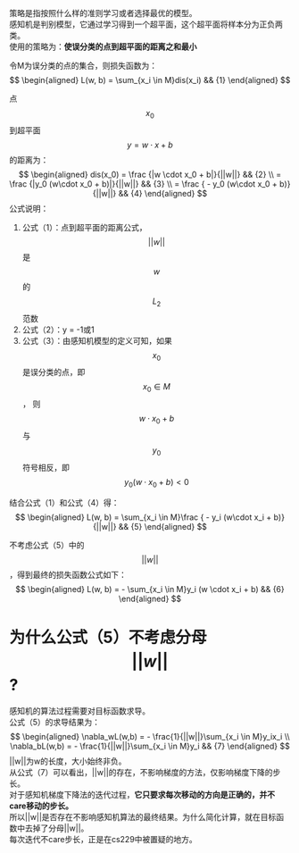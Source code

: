 策略是指按照什么样的准则学习或者选择最优的模型。  
感知机是判别模型，它通过学习得到一个超平面，这个超平面将样本分为正负两类。  
使用的策略为：**使误分类的点到超平面的距离之和最小**

令M为误分类的点的集合，则损失函数为：
$$
\begin{aligned}
L(w, b) = \sum_{x_i \in M}dis(x_i)  && {1}
\end{aligned}
$$

点$$x_0$$到超平面$$y = w \cdot x + b$$的距离为：  
$$
\begin{aligned}
dis(x_0) = \frac {|w \cdot x_0 + b|}{||w||} && {2} \\
 = \frac {|y_0 (w\cdot x_0 + b)|}{||w||}    && {3} \\
 = \frac { - y_0 (w\cdot x_0 + b)}{||w||}   && {4}
 \end{aligned}
$$
公式说明：  
1. 公式（1）：点到超平面的距离公式，$$||w||$$是$$w$$的$$L_2$$范数  
2. 公式（2）：y = -1或1
3. 公式（3）：由感知机模型的定义可知，如果$$x_0$$是误分类的点，即$$x_0 \in M$$， 则$$w\cdot x_0 + b$$与$$y_0$$符号相反，即$$y_0 (w\cdot x_0 + b) < 0$$

结合公式（1）和公式（4）得：  
$$
\begin{aligned}
L(w, b) = \sum_{x_i \in M}\frac { - y_i (w\cdot x_i + b)}{||w||}   && {5}
\end{aligned}
$$

不考虑公式（5）中的$$||w||$$，得到最终的损失函数公式如下：
$$
\begin{aligned}
L(w, b) = - \sum_{x_i \in M}y_i (w \cdot x_i + b)  && {6}
\end{aligned}
$$

# 为什么公式（5）不考虑分母$$||w||$$?  

感知机的算法过程需要对目标函数求导。  
公式（5）的求导结果为：  
$$
\begin{aligned}
\nabla_wL(w,b) = - \frac{1}{||w||}\sum_{x_i \in M}y_ix_i \\
\nabla_bL(w,b) = - \frac{1}{||w||}\sum_{x_i \in M}y_i && {7}
\end{aligned}
$$
||w||为w的长度，大小始终非负。  
从公式（7）可以看出，||w||的存在，不影响梯度的方法，仅影响梯度下降的步长。  
对于感知机梯度下降法的迭代过程，**它只要求每次移动的方向是正确的，并不care移动的步长。**  
所以||w||是否存在不影响感知机算法的最终结果。为什么简化计算，就在目标函数中去掉了分母||w||。  
每次迭代不care步长，正是在cs229中被置疑的地方。    